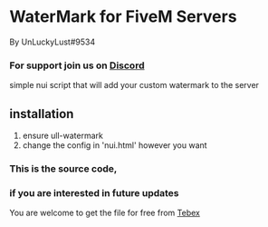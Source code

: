# WaterMark for FiveM Servers 
By UnLuckyLust#9534
### For support join us on [Discord](https://discord.gg/gtH9nkGrHu)

simple nui script that will add your custom watermark to the server


## installation
1. ensure ull-watermark
2. change the config in 'nui.html' however you want

### This is the source code, 
### if you are interested in future updates
You are welcome to get the file for free from [Tebex](https://unluckylust.tebex.io/package/5365811)
